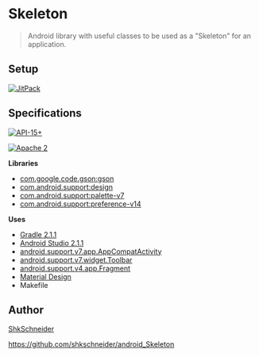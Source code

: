 Skeleton
========

> Android library with useful classes to be used as a "Skeleton" for an application.

Setup
-----

[![JitPack](https://jitpack.io/v/com.github.shkschneider/android_Skeleton.svg)](https://jitpack.io/#shkschneider/android_Skeleton/5.1.0)

Specifications
--------------

[![API-15+](https://img.shields.io/badge/API-15+-blue.svg?style=flat)](https://developer.android.com/reference/android/os/Build.VERSION_CODES.html#ICE_CREAM_SANDWICH_MR1)

[![Apache 2](https://img.shields.io/badge/license-Apache%202-blue.svg?style=flat)](https://raw.githubusercontent.com/shkschneider/android_Skeleton/master/LICENSE)

**Libraries**


- [com.google.code.gson:gson](https://github.com/google/gson)
- [com.android.support:design](https://developer.android.com/topic/libraries/support-library/features.html#design)
- [com.android.support:palette-v7](https://developer.android.com/topic/libraries/support-library/features.html#v7-palette)
- [com.android.support:preference-v14](https://developer.android.com/topic/libraries/support-library/features.html#v14-preference)

**Uses**

- [Gradle 2.1.1](http://tools.android.com/tech-docs/new-build-system)
- [Android Studio 2.1.1](https://developer.android.com/sdk/index.html)
- [android.support.v7.app.AppCompatActivity](https://developer.android.com/reference/android/support/v7/app/AppCompatActivity.html)
- [android.support.v7.widget.Toolbar](https://developer.android.com/reference/android/support/v7/widget/Toolbar.html)
- [android.support.v4.app.Fragment](https://developer.android.com/reference/android/support/v4/app/Fragment.html)
- [Material Design](http://www.google.com/design/spec/material-design/introduction.html)
- Makefile

Author
------

[ShkSchneider](https://shkschneider.github.io)

https://github.com/shkschneider/android_Skeleton
